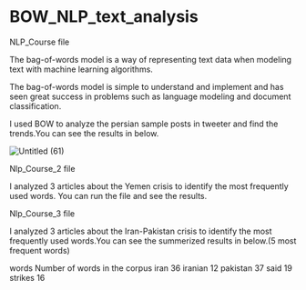 # BOW_NLP_text_analysis

NLP_Course file

The bag-of-words model is a way of representing text data when modeling text with machine learning algorithms.

The bag-of-words model is simple to understand and implement and has seen great success in problems such as language modeling and document classification.

I used BOW to analyze the persian sample posts in tweeter and find the trends.You can see the results in below.

![Untitled (61)](https://github.com/rezaanalytics11/BOW_NLP_text_analysis/assets/105513524/89b2247c-ac07-4a3b-bb1b-8c085f83c15d)

Nlp_Course_2 file

I analyzed 3 articles about the Yemen crisis to identify the most frequently used words. You can run the file and see the results.

Nlp_Course_3 file

I analyzed 3 articles about the Iran-Pakistan crisis to identify the most frequently used words.You can see the summerized results in below.(5 most frequent words)


words   	Number of words in the corpus
iran	    36
iranian  	12
pakistan	37
said    	19
strikes	  16
